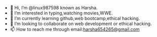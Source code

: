 - 👋 Hi, I’m @linux987598 known as Harsha.
- 👀 I’m interested in typing,watching movies,WWE.
- 🌱 I’m currently learning github,web bootcamp,ethical hacking.
- 💞️ I’m looking to collaborate on web development or ethical hacking.
- 📫 How to reach me through email:harsha654265@gmail.com

<!---
linux987598/linux987598 is a ✨ special ✨ repository because its `README.md` (this file) appears on your GitHub profile.
You can click the Preview link to take a look at your changes.
--->
